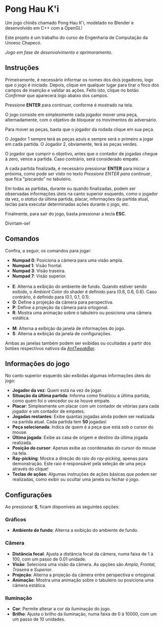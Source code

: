 # Pong Hau K'i

Um jogo chinês chamado Pong Hau K'i, modelado no Blender e desenvolvido em C++ com a OpenGL!

Este projeto é um trabalho do curso de Engenharia de Computação da Unoesc Chapecó.

*Jogo em fase de desenvolvimento e aprimoramento.*

## Instruções

Primeiramente, é necessário informar os nomes dos dois jogadores, logo que o jogo é iniciado. Depois, clique em qualquer lugar para tirar o foco dos campos de inserção e validar as ações. Feito isto, clique no botão *Confirmar* que aparecerá logo abaixo dos campos.

Pressione **ENTER** para continuar, conforme é mostrado na tela.

O jogo consiste em simplesmente cada jogador mover uma peça, alternadamente, com o objetivo de bloquear os movimentos do adversário.

Para mover as peças, basta que o jogador da rodada clique em sua peça.

O Jogador 1 sempre terá as peças azuis e sempre será o primeiro a jogar em cada partida. O Jogador 2, obviamente, terá as peças verdes.

O jogador que cumprir o objetivo, antes que o contador de jogadas chegue à zero, vence a partida. Caso contrário, será considerado empate.

A cada partida finalizada, é necessário pressionar **ENTER** para iniciar a próxima, como pode ser visto no texto *Pressione ENTER para continuar*, que fica "piscando" no tabuleiro.

Em todas as partidas, durante ou quando finalizadas, podem ser observadas informações úteis na canto superior esquerdo, como o jogador da vez, o *status* da última partida, placar, informações da partida atual, teclas para executar determinadas ações durante o jogo, etc.

Finalmente, para sair do jogo, basta pressionar a tecla **ESC**.

Divirtam-se!

## Comandos

Confira, a seguir, os comandos para jogar:

* **Numpad 0**: Posiciona a câmera para uma visão ampla.
* **Numpad 1**: Visão frontal.
* **Numpad 3**: Visão traseira.
* **Numpad 7**: Visão superior.
<br><br>
* **E**: Alterna a exibição do ambiente de fundo. Quando estiver sendo exibido, o *Ambient Color* do shader é definido para (0.6, 0.6, 0.6). Caso contrário, é definido para (0.1, 0.1, 0.1).
* **O**: Define a projeção da câmera para perspectiva.
* **P**: Define a projeção da câmera para ortogonal.
* **R**: Mostra uma animação sobre o tabuleiro ou posiciona uma câmera estática.
<br><br>
* **M**: Alterna a exibição da janela de informações do jogo.
* **S**: Alterna a exibição da janela de configurações.

Ambas as janelas também podem ser exibidas ou ocultadas a partir dos botões respectivos nativos da *[AntTweakBar](http://anttweakbar.sourceforge.net/doc/)*.

## Informações do jogo

No canto superior esquerdo são exibidas algumas informações úteis do jogo:

* **Jogador da vez**: Quem está na vez de jogar.
* **Situação da última partida**: Informa como finalizou a última partida, como quem foi o vencedor ou se houve empate.
* **Placar**: Simplesmente um placar com um contador de vitórias para cada jogador e um contador de empates.
* **Jogadas restantes**: Exibe quantas jogadas ainda podem ser realizada na partida atual. Cada partida tem **50** jogadas!
* **Peça selecionada**: Indica de quem é a peça que está sob o cursor do mouse.
* **Última jogada**: Exibe as casa de origem e destino da última jogada realizada.
* **Posição do cursor**: Apenas exibe as coordenadas do cursor do mouse na tela.
* **Ray-picking**: Mostra a direção do raio do *ray-picking*, apenas para demonstração. Este raio é responsável pela seleção de uma peça através do clique!
* **Teclas de ações**: Algumas instruções de ações básicas que podem ser realizadas, como exibir ou ocultar uma janela ou fechar o jogo.

## Configurações

Ao pressionar **S**, ficam disponíveis as seguintes opções:

### Gráficos

* **Ambiente de fundo**: Alterna a exibição do ambiente de fundo.

### Câmera

* **Distância focal**: Ajusta a distância focal da câmera, numa faixa de 1 à 100, com um passo de 0.01 unidade.
* **Visão**: Seleciona uma visão da câmera. As opções são *Ampla*, *Frontal*, *Traseira* e *Superior*.
* **Projeção**: Alterna a projeção da câmera entre perspectiva e ortogonal.
* **Animação**: Mostra uma animação sobre o tabuleiro ou posiciona uma câmera estática.

### Iluminação

* **Cor**: Permite alterar a cor da iluminação do jogo.
* **Brilho**: Ajusta o brilho da iluminação, numa faixa de 0 à 10000, com um um passo de 10 unidades.